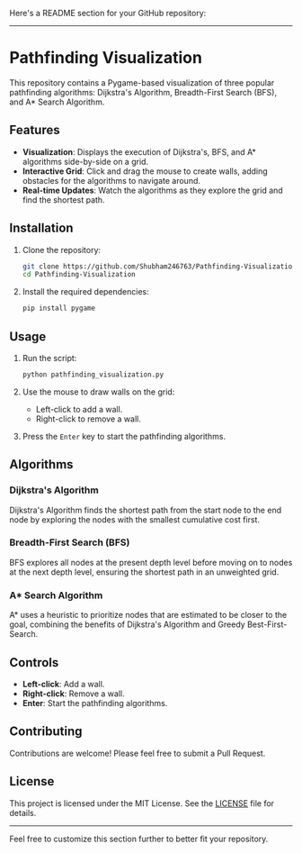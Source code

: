 Here's a README section for your GitHub repository:

---

# Pathfinding Visualization

This repository contains a Pygame-based visualization of three popular pathfinding algorithms: Dijkstra's Algorithm, Breadth-First Search (BFS), and A* Search Algorithm.

## Features

- **Visualization**: Displays the execution of Dijkstra's, BFS, and A* algorithms side-by-side on a grid.
- **Interactive Grid**: Click and drag the mouse to create walls, adding obstacles for the algorithms to navigate around.
- **Real-time Updates**: Watch the algorithms as they explore the grid and find the shortest path.

## Installation

1. Clone the repository:
    ```sh
    git clone https://github.com/Shubham246763/Pathfinding-Visualization.git
    cd Pathfinding-Visualization
    ```

2. Install the required dependencies:
    ```sh
    pip install pygame
    ```

## Usage

1. Run the script:
    ```sh
    python pathfinding_visualization.py
    ```

2. Use the mouse to draw walls on the grid:
    - Left-click to add a wall.
    - Right-click to remove a wall.

3. Press the `Enter` key to start the pathfinding algorithms.

## Algorithms

### Dijkstra's Algorithm
Dijkstra's Algorithm finds the shortest path from the start node to the end node by exploring the nodes with the smallest cumulative cost first.

### Breadth-First Search (BFS)
BFS explores all nodes at the present depth level before moving on to nodes at the next depth level, ensuring the shortest path in an unweighted grid.

### A* Search Algorithm
A* uses a heuristic to prioritize nodes that are estimated to be closer to the goal, combining the benefits of Dijkstra's Algorithm and Greedy Best-First-Search.

## Controls

- **Left-click**: Add a wall.
- **Right-click**: Remove a wall.
- **Enter**: Start the pathfinding algorithms.



## Contributing

Contributions are welcome! Please feel free to submit a Pull Request.

## License

This project is licensed under the MIT License. See the [LICENSE](LICENSE) file for details.

---

Feel free to customize this section further to better fit your repository.
